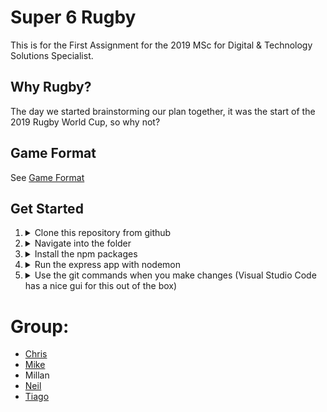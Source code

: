 # Super 6 Rugby
This is for the First Assignment for the 2019 MSc for Digital &amp; Technology Solutions Specialist.

## Why Rugby?
The day we started brainstorming our plan together, it was the start of the 2019 Rugby World Cup, so why not?

## Game Format
See [Game Format](docs/game_format.md)

## Get Started
1. <details><summary>Clone this repository from github</summary>`git clone https://github.com/msc-dtss/super6assignment.git`</details>
2. <details><summary>Navigate into the folder</summary>`cd super6assignment`</details>
3. <details><summary>Install the npm packages</summary>`npm install`</details>
4. <details><summary>Run the express app with nodemon</summary>nodemon app.js</details>
5. <details><summary>Use the git commands when you make changes (Visual Studio Code has a nice gui for this out of the box)</summary>
   1. `git pull` - pull the latest changes from github
   2. `git add FILE` - add a file or file changes to the stage
   3. `git commit -m 'MESSAGE'` - commit the staged changes with a descriptive message
   4. `git push` - push the committed changes back to github
   </details>



# Group:
* [Chris](https://github.com/TheQuietPotato)
* [Mike](https://github.com/MikeKeightley)
* Millan
* [Neil](https://github.com/neilmusgrove)
* [Tiago](https://github.com/dosaki)
